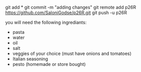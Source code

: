 git add *
git commit -m "adding changes" 
git remote add p26R https://github.com/SaloniGodse/p26R.git
git push -u p26R

you will need the following ingrediants: 
- pasta 
- water 
- oil 
- salt 
- veggies of your choice (must have onions and tomatoes)
- Italian seasoning 
- pesto (homemade or store bought)